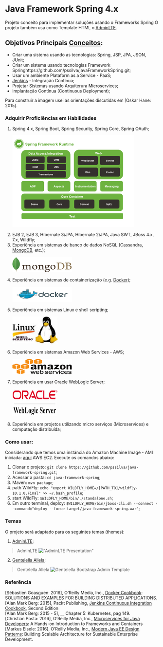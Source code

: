 Java Framework Spring 4.x 
==============================================================
Projeto conceito para implementar soluções usando o Frameworks Spring O projeto também usa como Template HTML o [AdminLTE](https://github.com/almasaeed2010/AdminLTE).

## Objetivos Principais [Conceitos](http://stackoverflow.com/questions/28608015/continuous-integration-vs-continuous-delivery-vs-continuous-deployment):
- Criar uma sistema usando as tecnologias: Spring, JSP, JPA, JSON, JUnit;
- Criar um sistema usando tecnologias Framework Springhttps://github.com/pssilva/javaFrameworkSpring.git;
- Usar um ambiente Plataform as a Service - PaaS;
- [Jenkins](https://jenkins.io/) - Integração Contínua; 
- Projetar Sistemas usando Arquiterura Microservices;
- Implantação Contínua (Continuous Deployment);

Para construir a imagem usei as orientações discutidas em [Oskar Hane: 2015].

### Adquirir Proficiências em Habilidades


1. Spring 4.x, Spring Boot, Spring Security, Spring Core, Spring OAuth;
	<p><img src="https://github.com/pssilva/java-framework-spring/blob/master/doc-repo/spring-core-arquitetura.png" alt="Arquitetura do Spring Core 4.x" height="300" width="400"/></p>
2. EJB 2, EJB 3, Hibernate 3/JPA, Hibernate 2/JPA, Java SWT, JBoss 4.x, 7.x, Wildfly;
3. Experiência em sistemas de banco de dados NoSQL (Cassandra, [MongoDB](https://www.mongodb.com/), etc.);
	<p><img src="https://github.com/pssilva/java-framework-spring/blob/master/doc-repo/mongoDB.png" alt="Experiência em sistemas de banco de dados NoSQL" height="50" width="195"/></p>
4. Experiência em sistemas de containerização (e.g. [Docker](https://hub.docker.com/r/pss1suporte/paas-docker/));
	<p><img src="https://github.com/pssilva/java-framework-spring/blob/master/doc-repo/docker.png" alt="Experiência em sistemas de containerização Docker" height="50" width="195"></p>
5. Experiência em sistemas Linux e shell scripting;
	<p><img src="https://github.com/pssilva/java-framework-spring/blob/master/doc-repo/shell-linux.jpeg" alt="Experiência em sistemas Linux e shell scripting" height="91" width="150"></p>
6. Experiência em sistemas Amazon Web Services - AWS;
	<p><img src="https://github.com/pssilva/java-framework-spring/blob/master/doc-repo/aws.png" alt="Experiência em sistemas Amazon Web Services - AWS" height="50" width="195"></p>
7. Experiência em usar Oracle WebLogic Server;
	<p><img src="https://github.com/pssilva/java-framework-spring/blob/master/doc-repo/ows.png" alt="Experiência em sistemas Linux e shell scripting" height="91" width="150"></p>
8. Experiência em projetos utilizando micro serviços (Microservices) e computação distribuída;

### Como usar:
Considerando que temos uma instância do Amazon Machine Image - AMI iniciada: [aqui](https://docs.aws.amazon.com/pt_br/AWSEC2/latest/UserGuide/AccessingInstances.html) AWS EC2. Execute os comandos abaixo:

1. Clonar o projeto: `git clone https://github.com/pssilva/java-framework-spring.git`;
2. Acessar a pasta: `cd java-framework-spring`;
3. Maven: `mvn package`;
4. path WildFly: `echo "export WILDFLY_HOME=/[PATH_TO]/wildfly-10.1.0.Final" >> ~/.bash_profile`;
5. start WildFly: `$WILDFLY_HOME/bin/./standalone.sh`;
6. Em outro terminal, deploy: `$WILDFLY_HOME/bin/jboss-cli.sh --connect --command="deploy --force target/java-framework-spring.war"`;


### Temas 
O projeto será adaptado para os seguintes temas (themes):

1. [AdminLTE](https://github.com/almasaeed2010/AdminLTE); <br />
>AdminLTE
!["AdminLTE Presentation"](https://almsaeedstudio.com/AdminLTE2.png "AdminLTE Presentation")

2. [Gentelella Allela](https://github.com/puikinsh/gentelella); <br />
>Gentelella Allela
![Gentelella Bootstrap Admin Template](https://cdn.colorlib.com/wp/wp-content/uploads/sites/2/gentelella-admin-template-preview.jpg "Gentelella Theme Browser Preview")

### Referência
\[Sébastien Goasguen: 2016\], O’Reilly Media, Inc., [Docker Cookbook](http://www.allitebooks.com/docker-cookbook/): SOLUTIONS AND EXAMPLES FOR BUILDING DISTRIBUTED APPLICATIONS.<br />
\[Alan Mark Berg: 2015\],  Packt Publishing, [Jenkins Continuous Integration Cookbook](https://ebooks-it.org/1784390089-ebook.htm), Second Edition<br />
\[Alan Mark Berg: 2015 - 5\],  __ Chapter 5: Kubernetes, pag 149.<br />
\[Christian Posta: 2016\], O’Reilly Media, Inc., [Microservices for Java Developers](https://developers.redhat.com/promotions/microservices-for-java-developers/): A Hands-on Introduction to Frameworks and Containers <br />
\[Markus Eisele: 2016\], O’Reilly Media, Inc., [Modern Java EE Design Patterns](https://developers.redhat.com/promotions/distributed-javaee-architecture/): Building Scalable Architecture for Sustainable Enterprise Development. <br />  
